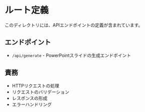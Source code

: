 # ルート定義

このディレクトリには、APIエンドポイントの定義が含まれています。

## エンドポイント
- `/api/generate` - PowerPointスライドの生成エンドポイント

## 責務
- HTTPリクエストの処理
- リクエストのバリデーション
- レスポンスの形成
- エラーハンドリング 